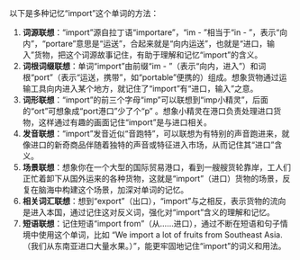 以下是多种记忆“import”这个单词的方法：
1. **词源联想**：“import”源自拉丁语“importare”，“im - ”相当于“in - ”，表示“向内”，“portare”意思是“运送”，合起来就是“向内运送”，也就是“进口，输入”货物，把这个词源故事记住，有助于理解和记忆“import”的含义。
2. **词根词缀联想**：单词“import”由前缀“im - ”（表示“向内，进入”）和词根“port”（表示“运送，携带”，如“portable”便携的）组成。想象货物通过运输工具向内进入某个地方，就记住了“import”有“进口，输入”之意。
3. **词形联想**：“import”的前三个字母“imp”可以联想到“imp小精灵”，后面的“ort”可想象成“port港口”少了个“p” 。想象小精灵在港口负责处理进口货物，这样通过有趣的画面记住“import”是与进口相关。 
4. **发音联想**：“import”发音近似“音跑特”，可以联想为有特别的声音跑进来，就像进口的新奇商品伴随着独特的声音或特征进入市场，从而记住其“进口”含义。 
5. **场景联想**：想象你在一个大型的国际贸易港口，看到一艘艘货轮靠岸，工人们正忙着卸下从国外运来的各种货物，这就是“import”（进口）货物的场景，反复在脑海中构建这个场景，加深对单词的记忆。 
6. **相关词汇联想**：想到“export”（出口），“import”与之相反，表示货物的流向是进入本国，通过记住这对反义词，强化对“import”含义的理解和记忆。 
7. **短语联想**：记住短语“import from”（从……进口），通过不断在短语和句子情境中使用这个单词，比如 “We import a lot of fruits from Southeast Asia.（我们从东南亚进口大量水果。）”，能更牢固地记住“import”的词义和用法。 